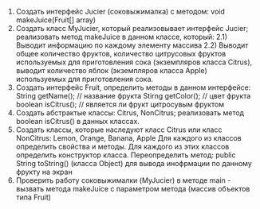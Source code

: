 1) Создать интерфейс Jucier (соковыжималка) с методом: void makeJuice(Fruit[] array)
2) Создать класс MyJucier, который реализовывает интерфейс Jucier; реализовать метод makeJuice в данном классе, который:
  2.1) Выводит информацию по каждому элементу массива
  2.2) Выводит общее количество фруктов, количество цитрусовых фруктов используемых для приготовления сока (экземпляров класса Citrus), выводит количество яблок (экземпляров класса Apple) используемых для приготовления сока.
3) Создать интерфейс Fruit, определить методы в данном интерфейсе:
  String getName(); // название фрукта
  Stirng getColor(); // цвет фрукта
  boolean isCitrus(); // является ли фрукт цитросувым фруктом
4) Создать абстрактые классы: Citrus, NonCitrus; реализовать метод boolean isCitrus() в данных классах.
5) Создать классы, которые наследуют класс Citrus или класс NonCitrus: Lemon, Orange, Banana, Apple
  Для каждого из классов определить свойства и методы.
  Для каждого из этих классов определить конструктор класса.
  Переопределить метод: public String toString() (класса Object) для вывода инофрмации по данному фрукту на экран
6) Проверить работу соковыжималки (MyJucier) в методе main - вызвать метода makeJuice с параметром метода (массив объектов типа Fruit)
